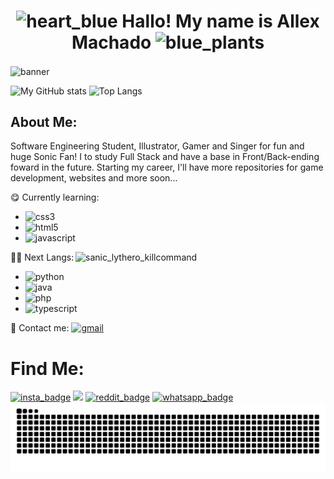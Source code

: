 <h1 style="text-align: center;"><img src="https://i.gifer.com/JTr.gif" alt="heart_blue" width="30px"> Hallo! My name is Allex Machado <img src="https://i.gifer.com/BPmy.gif" alt="blue_plants" width="37px"></h1>

<img src="https://i.pinimg.com/736x/2e/4d/d3/2e4dd3c29ea111c2345ae5add6903a87.jpg" alt="banner" align="center" style="height:max-content;">

![My GitHub stats](https://github-readme-stats.vercel.app/api?username=AllexMachado&show_icons=true&theme=gotham) ![Top Langs](https://github-readme-stats.vercel.app/api/top-langs/?username=AllexMachado&theme=gotham&layout=compact)

<h2 style="text-decoration-thickness: bolder;">About Me:</h2>
<p>Software Engineering Student, Illustrator, Gamer and Singer for fun and huge Sonic Fan! I to study Full Stack and have a base in Front/Back-ending foward in the future. Starting my career, I'll have more repositories for game development, websites and more soon...

😋 Currently learning:
   
  * <img src="https://img.shields.io/badge/css3-%231572B6.svg?style=for-the-badge&logo=css3&logoColor=white" alt="css3">
  * <img src="https://img.shields.io/badge/html5-%23E34F26.svg?style=for-the-badge&logo=html5&logoColor=white" alt="html5">
  * <img src="https://img.shields.io/badge/javascript-%23323330.svg?style=for-the-badge&logo=javascript&logoColor=%23F7DF1E" alt="javascript">

<img align="right" src="https://media1.tenor.com/m/EibUYbFNz1cAAAAd/lythero-silver-campaign.gif" alt="sanic_lythero_killcommand" width="400px">
    
😵‍💫 Next Langs:
  * <img src="https://img.shields.io/badge/python-3670A0?style=for-the-badge&logo=python&logoColor=ffdd54" alt="python">
  * <img src="https://img.shields.io/badge/java-%23ED8B00.svg?style=for-the-badge&logo=openjdk&logoColor=white" alt="java">
  * <img src="https://img.shields.io/badge/php-%23777BB4.svg?style=for-the-badge&logo=php&logoColor=white" alt="php">
  * <img src="https://img.shields.io/badge/typescript-%23007ACC.svg?style=for-the-badge&logo=typescript&logoColor=white" alt="typescript">
</p>

📧 Contact me: <a href="itsnotallexmachado@gmail.com" target="_blank"><img src="https://img.shields.io/badge/Gmail-D14836?style=for-the-badge&logo=gmail&logoColor=white" alt="gmail"></a></p>

<h1>Find Me:</h1>
<div>
    <a href="https://www.instagram.com/allexmmua/ " target="_blank"><img src="https://img.shields.io/badge/Instagram-%23E4405F.svg?style=for-the-badge&logo=Instagram&logoColor=white" alt="insta_badge"></a>
    <a href="https://www.linkedin.com/in/allex-machado-of-moura-396513357/" target="_blank"><img src="https://img.shields.io/badge/-LinkedIn-%230077B5?style=for-the-badge&logo=linkedin&logoColor=white"></a>
    <a href="https://www.reddit.com/user/AllexMachado/ " target="_blank"><img src="https://img.shields.io/badge/Reddit-%23FF4500.svg?style=for-the-badge&logo=Reddit&logoColor=white" alt="reddit_badge"></a>
    <a href="https://wa.me/qr/TXPG4UQXK4VUJ1" target="_blank"><img src="https://img.shields.io/badge/WhatsApp-25D366?style=for-the-badge&logo=whatsapp&logoColor=white" alt="whatsapp_badge"></a>
</div>

<picture>
  <source media="(prefers-color-scheme: dark)" srcset="https://raw.githubusercontent.com/AllexMachado/AllexMachado/output/github-contribution-grid-snake-dark.svg">
  <source media="(prefers-color-scheme: light)" srcset="https://raw.githubusercontent.com/AllexMachado/AllexMachado/output/github-contribution-grid-snake.svg">
  <img alt="github contribution grid snake animation" src="https://raw.githubusercontent.com/AllexMachado/AllexMachado/output/github-contribution-grid-snake.svg">
</picture>
